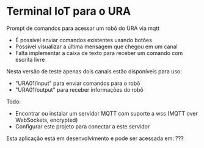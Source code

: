 # Terminal IoT para o URA
Prompt de comandos para acessar um robô do URA via mqtt
* É possível enviar comandos existentes usando botões 
* Possível visualizar a última mensagem que chegou em um canal 
* Falta implementar a caixa de texto para receber um comando com escrita livre

Nesta versão de teste apenas dois canais estão disponíveis para uso:
* "URA01/input" para enviar comandos para o robô
* "URA01/output" para receber informações do robô 

Todo:
* Encontrar ou instalar um servidor MQTT com suporte a wss (MQTT over WebSockets, encrypted) 
* Configurar este projeto para conectar a este servidor 

Esta aplicação está em desenvolvimento e pode ser acessada em: 
???
